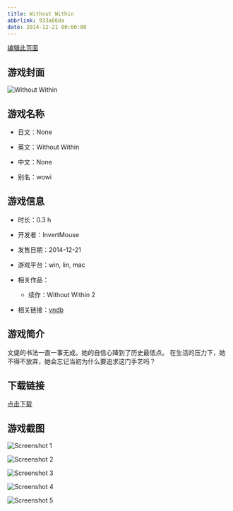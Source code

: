 ```yaml
---
title: Without Within
abbrlink: 933a66da
date: 2014-12-21 00:00:00
---
```

[编辑此页面](https://github.com/ACG-3/ADV3-source/blob/main/source/_posts/Without%20Within.md)

## 游戏封面

![Without Within](https://pan.timero.xyz/d/onedrive/img_lib_001/Without%20Within_cover.avif)


## 游戏名称

- 日文：None
- 英文：Without Within
- 中文：None

- 别名：wowi


## 游戏信息

- 时长：0.3 h
- 开发者：InvertMouse
- 发售日期：2014-12-21
- 游戏平台：win, lin, mac
- 相关作品：
   - 续作：Without Within 2

- 相关链接：[vndb](https://vndb.org/v16471)


## 游戏简介

文缇的书法一直一事无成。她的自信心降到了历史最低点。
在生活的压力下，她不得不放弃，她会忘记当初为什么要追求这门手艺吗？




## 下载链接

[点击下载](https://pan.timero.xyz/onedrive/adv_lib_001/Without%20Within)


## 游戏截图


![Screenshot 1](https://pan.timero.xyz/d/onedrive/img_lib_001/Without%20Within_Screenshot_1.avif)

![Screenshot 2](https://pan.timero.xyz/d/onedrive/img_lib_001/Without%20Within_Screenshot_2.avif)

![Screenshot 3](https://pan.timero.xyz/d/onedrive/img_lib_001/Without%20Within_Screenshot_3.avif)

![Screenshot 4](https://pan.timero.xyz/d/onedrive/img_lib_001/Without%20Within_Screenshot_4.avif)

![Screenshot 5](https://pan.timero.xyz/d/onedrive/img_lib_001/Without%20Within_Screenshot_5.avif)

